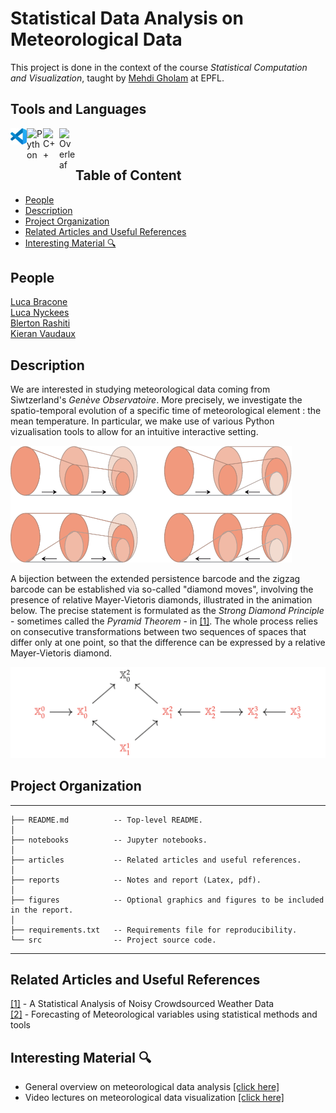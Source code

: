 
# Statistical Data Analysis on Meteorological Data

This project is done in the context of the course *Statistical Computation and Visualization*, taught by [Mehdi Gholam](https://people.epfl.ch/mehdi.gholam?lang=fr) at EPFL.

## Tools and Languages

<img align="left" alt="Visual Studio Code" width="26px" src="https://raw.githubusercontent.com/github/explore/80688e429a7d4ef2fca1e82350fe8e3517d3494d/topics/visual-studio-code/visual-studio-code.png" />

<img align="left" alt="Python" width="26px" src="https://camo.githubusercontent.com/0fd2667849df9f18b863a2fc9fdf275d28c0e69bae657009213dbbba08295d02/68747470733a2f2f7261772e6769746875622e636f6d2f436972636c6543492d5075626c69632f63696d672d707974686f6e2f6d61737465722f696d672f636972636c652d707974686f6e2e7376673f73616e6974697a653d74727565" />

<img align="left" alt="C++" width="26px" 
src="https://raw.githubusercontent.com/isocpp/logos/master/cpp_logo.png" />

<img align="left" alt="Overleaf" width="26px" 
src="https://pbs.twimg.com/profile_images/551035690234834945/JhdUiOPP.png" />

<br />
<br />

## Table of Content

* [People](#people)
* [Description](#description)
* [Project Organization](#project-organization)
* [Related Articles and Useful References](#refs)
* [Interesting Material 🔍](#material)

## People

[Luca Bracone](https://people.epfl.ch/luca.bracone) <br />
[Luca Nyckees](https://people.epfl.ch/luca.nyckees) <br />
[Blerton Rashiti](https://people.epfl.ch/blerton.rashiti) <br />
[Kieran Vaudaux](https://people.epfl.ch/kieran.vaudaux)

## Description

We are interested in studying meteorological data coming from Siwtzerland's *Genève Observatoire*. More precisely, we investigate the spatio-temporal evolution of a specific time of meteorological element : the mean temperature. In particular, we make use of various Python vizualisation tools to allow for an intuitive interactive setting.

<img width="450" alt="figure" src="https://github.com/LucaNyckees/zigzag/blob/main/figures/11-Figure2-1.png">

A bijection between the extended persistence barcode and the zigzag barcode can be established via so-called "diamond moves", involving the presence of relative Mayer-Vietoris diamonds, illustrated in the animation below. The precise statement is formulated as the *Strong Diamond Principle* - sometimes called the *Pyramid Theorem* - in [[1]](https://arxiv.org/abs/0812.0197). The whole process relies on consecutive transformations between two sequences of spaces that differ only at one point, so that the difference can be expressed by a relative Mayer-Vietoris diamond.

<img width="550" alt="figure" src="https://github.com/LucaNyckees/zigzag/blob/main/figures/pyramid_zigzag.gif">

## Project Organization
------------

    ├── README.md          -- Top-level README.
    │
    ├── notebooks          -- Jupyter notebooks.
    │
    ├── articles           -- Related articles and useful references.
    │
    ├── reports            -- Notes and report (Latex, pdf).
    │ 
    ├── figures            -- Optional graphics and figures to be included in the report.
    │
    ├── requirements.txt   -- Requirements file for reproducibility.
    └── src                -- Project source code.
   
--------

## Related Articles and Useful References

[[1]](https://arxiv.org/abs/1902.06183) - A Statistical Analysis of Noisy Crowdsourced Weather Data\
[[2]](https://arxiv.org/pdf/2103.10936.pdf) - Forecasting of Meteorological
variables using statistical methods
and tools

## Interesting Material 🔍

+ General overview on meteorological data analysis [[click here]](https://www.sciencedirect.com/topics/social-sciences/meteorological-data)
+ Video lectures on meteorological data visualization [[click here]](https://www.youtube.com/watch?v=E_n3Ft4WozM)

